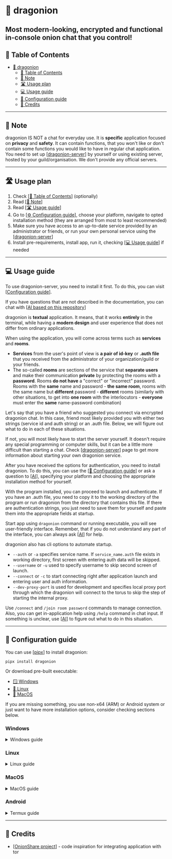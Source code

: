 # 🐲 dragonion

Most **modern-looking**, **encrypted** and functional **in-console** onion chat
that **you** control!
---

## 📜 Table of Contents

* [🐲 dragonion](#-dragonion)
  * [📜 Table of Contents](#-table-of-contents)
  * [📝 Note](#-note)
  * [🛣️ Usage plan](#-usage-plan)
  * [💻 Usage guide](#-usage-guide)
  * [🔧 Configuration guide](#-configuration-guide)
  * [📃 Credits](#-credits)

---

## 📝 Note

dragonion IS NOT a chat for everyday use. It is **specific** application focused on
**privacy** and **safety**. It can contain functions, that you won't like or don't
contain some functions you would like to have in regular chat application.
You need to set up [[dragonion-server](https://github.com/dragonionx/dragonion-server)]
by yourself or using existing server, hosted by your guild/organisation.
We don't provide any official servers.

---

## 🛣️ Usage plan

1. Check [[📜 Table of Contents](#-table-of-contents)] (optionally)
2. Read [[📝 Note](#-note)]
3. Read [[🛣️ Usage guide](#-usage-guide)]
4. Go to [[⚙️ Configuration guide](#-configuration-guide)], choose your
   platform, navigate to opted installation method (they are arranged from most to least
   recommended)
5. Make sure you have access to an up-to-date service provided by an administrator or
   friends, or run your own personal service using the
   [[dragonion-server](https://github.com/dragonionx/dragonion-server)]
6. Install pre-requirements, install app, run it,
   checking [[💻 Usage guide](#-usage-guide)] if needed

---

## 💻 Usage guide

To use dragonion-server, you need to install it first. To do this, you can visit
[[Configuration guide](#-configuration-guide)].

If you have questions that are not described in the documentation, you can chat with
[[AI based on this repository](https://chat.collectivai.com/dragonionx/dragonion)]

dragonion is **textual** application. It means, that it works **entirely** in the
terminal, while having a **modern design** and user experience that does not differ
from ordinary applications.

When using the application, you will come across terms such as **services**
and **rooms**.

- **Services** from the user's point of view is **a pair of id-key** or **.auth file**
  that you received from the administrator of your organization/guild or your friends.
- The so-called **rooms** are sections of the service that **separate users** and
  make their communication **private** by protecting the rooms with a **password**.
  Rooms **do not have** a "correct" or "incorrect" password. Rooms with the **same**
  name and password - **the same room**, rooms with the same name but **different**
  password - **different** rooms (similarly with other situations, to get into
  **one room** with the interlocutors - **everyone** must enter the **same**
  name-password combination)

Let's say that you have a friend who suggested you connect via encrypted dragonion chat.
In this case, friend most likely provided you with either two strings
(service id and auth string) or an .auth file. Below, we will figure out what to do in
each of these situations.

If not, you will most likely have to start the server yourself.
It doesn't require any special programming or computer skills, but it can be a little
more difficult than starting a chat.
Check [[dragonion-server](https://github.com/dragonionx/dragonion-server)] page to get
more information about starting your own dragonion service.

After you have received the options for authentication, you need to install dragonion.
To do this, you can use the [[🔧 Configuration guide](#-configuration-guide)] or ask
a question to [[AI](https://chat.collectivai.com/dragonionx/dragonion)],
specifying your platform and choosing the appropriate installation method for yourself.

With the program installed, you can proceed to launch and authenticate. If you have
an .auth file, you need to copy it to the working directory of the program or run
dragonion from the directory that contains this file. If there are authentication
strings, you just need to save them for yourself and paste them into the appropriate
fields at startup.

Start app using `dragonion` command or running executable, you will see user-friendly
interface. Remember, that if you do not understand any part of the interface,
you can always ask [[AI](https://chat.collectivai.com/dragonionx/dragonion)] for help.

dragonion also has cli options to automate startup.

- `--auth` or `-a` specifies service name. If `service_name.auth` file exists in working
  directory, first screen with entering auth data will be skipped.
- `--username` or `-u` used to specify username to skip second screen of launch.
- `--connect` or `-c` to start connecting right after application launch and entering
  user and auth information.
- `--dev-proxy-port` is used for development and specifies local proxy port through
  which the dragonion will connect to the torus to skip the step of starting the
  internal proxy.

Use `/connect` and `/join room password` commands to manage connection. Also, you
can get in-application help using `/help` command in chat input. If something is
unclear, use [[AI](https://chat.collectivai.com/dragonionx/dragonion)] to figure out
what to do in this situation.

---

## 🔧 Configuration guide

You can use [[pipx](https://pypa.github.io/pipx/)] to install dragonion:
```commandline
pipx install dragonion
```
Or download pre-built executable:
- [🪟 Windows](https://github.com/dragonionx/dragonion/releases/latest/download/dragonion-win32.exe)
- [🐧 Linux](https://github.com/dragonionx/dragonion/releases/latest/download/dragonion-linux)
- [🍎 MacOS](https://github.com/dragonionx/dragonion/releases/latest/download/dragonion-darwin)

If you are missing something, you use non-x64 (ARM) or Android system or just want to 
have more installation options, consider checking sections below.

### Windows
<details> <summary>
Windows guide
</summary>
There are several different ways to install the program available, they are arranged
from the most convenient and easily updated, to the less obvious, but perhaps more
convenient for you:

<details> <summary>Single standalone executable</summary>

#### Single standalone executable
This method provides the ability to download a single executable file that leaves no
traces and is convenient for copying or using.

#### Pre-requirements
- [[Windows terminal](https://github.com/microsoft/terminal)] is recommended,
  [[install it from Microsoft Store](https://aka.ms/terminal)]

#### Fresh installation
- [[Download latest version](https://github.com/dragonionx/dragonion/releases/latest/download/dragonion-win32.exe)]
- Copy file in any folder and locate `.auth` files in that folder

#### Launch options
- Run from commandline (Windows Terminal recommended) or by double-clicking executable.
  If double-clicking, `.auth` files need to be located near executable, if running from
  commandline, they need to be located in workdir.

#### Updating
- Re-download latest version from link above and replace the file.

[[Back to Usage guide](#-usage-guide)]

</details>

<details> <summary>Installation script</summary>

#### Installation script
This method provides a way to install non-portable, but standalone application, using
one installation script

#### Pre-requirements
- [[Windows terminal](https://github.com/microsoft/terminal)] is recommended,
  [[install it from Microsoft Store](https://aka.ms/terminal)]

#### Fresh installation
- Using powershell, navigate to folder where you want to be dragonion installed. In 
folder where you will run script, `dragonion` folder will be created.
- Run:
```powershell
iwr https://s.kotikot.com/dragonion/w | iex
```
- After running this command, press Enter and wait.

#### Launch options
- After installation finishes, script will output full installation path (with 
executable name). You can paste it in terminal to run dragonion.
- Other option is to copy `dragonion.exe` from `dragonion\Scripts` somewhere and 
launch it. But remember, that you cannot move installation folder, app isn't portable.

#### Updating
- Navigate to folder, where `dragonion` installation folder is located.
- Run:
```powershell
iwr https://s.kotikot.com/dragonion/wu | iex
```

#### Script mirrors:
Installation:
```powershell
iwr https://s.kotikot.com/dragonion/w | iex
iwr https://github.com/dragonionx/dragonion/raw/master/scripts/w | iex
iwr https://pastebin.com/raw/ix3LtZqj | iex
```

Updating:
```powershell
iwr https://s.kotikot.com/dragonion/wu | iex
iwr https://github.com/dragonionx/dragonion/raw/master/scripts/wu | iex
iwr https://pastebin.com/raw/Z28JDDMi | iex
```

[[Back to Usage guide](#-usage-guide)]

</details>

<details> <summary>Using pipx</summary>

#### Using pipx
This method provides a way to install dragonion via pipx. It is very fast way of 
installation and very convenient for using, but has some pre-requirements to install
on target system.

#### Pre-requirements
- [[Python3](https://www.python.org/downloads/)] (with pip)
- [[pipx](https://pypa.github.io/pipx)], relaunch shell after installation

```powershell
pip install pipx --user
python -m pipx ensurepath
```
- [[Windows terminal](https://github.com/microsoft/terminal)] is recommended,
  [[install it from Microsoft Store](https://aka.ms/terminal)]

#### Fresh installation
```powershell
pipx install dragonion
```

#### Launch options
- Run `dragonion` in terminal

#### Updating
```powershell
pipx upgrade dragonion
```

[[Back to Usage guide](#-usage-guide)]

</details>

<details> <summary>Python venv and pip</summary>

#### Python venv and pip
This method provides a way of installation using python in virtual environment and 
installing application from repo.

#### Pre-requirements
- [[Python3](https://www.python.org/downloads/)] (with pip)
- [[Git](https://git-scm.com/download/win)]
- [[Windows terminal](https://github.com/microsoft/terminal)] is recommended,
  [[install it from Microsoft Store](https://aka.ms/terminal)]

#### Fresh installation
```commandline
git clone https://github.com/dragonionx/dragonion
cd dragonion
python -m venv venv
venv\Scripts\activate
pip install .
```

#### Launch options
- After fresh install, run `dragonion` in environment 
(or `python -m dragonion`)
- `cd` to app folder, run `venv\Scripts\activate`, than `dragonion` in 
environment (`python -m dragonion`)
- Run `dragonion.exe` from `venv\Scripts`. You can also copy it anywhere you
want, but remember that data and config files are saved near executable file

#### Updating
`cd` to app directory, than 
```commandline
git pull
```
If there are new changes, run
```commandline
venv\Scripts\activate
pip install .
```

[[Back to Usage guide](#-usage-guide)]

</details>

<details> <summary>Building from .whl</summary>

#### Building from .whl
This method provides a way of installation using python in virtual environment and 
installing application from repo.

#### Pre-requirements
- [[Python3](https://www.python.org/downloads/)] (with pip)
- [[Windows terminal](https://github.com/microsoft/terminal)] is recommended,
  [[install it from Microsoft Store](https://aka.ms/terminal)]

#### Fresh installation
- Download [[latest wheel](https://github.com/dragonionx/dragonion/releases/latest/download/dragonion-universal-py3-none-any.whl)]
```commandline
python -m venv dragonion
dragonion\Scripts\activate
pip install dragonion-universal-py3-none-any.whl
```

#### Launch options
- After fresh install, run `dragonion` in environment 
(or `python -m dragonion`)
- `cd` to app folder, run `dragonion\Scripts\activate`, than `dragonion` in 
environment (`python -m dragonion`)
- Run `dragonion.exe` from `dragonion\Scripts`. You can also copy it anywhere you
want, but remember that data and config files are saved near executable file

#### Updating
- Download [[latest wheel](https://github.com/dragonionx/dragonion/releases/latest/download/dragonion-universal-py3-none-any.whl)]
```commandline
dragonion\Scripts\activate
pip install dragonion-universal-py3-none-any.whl
```

[[Back to Usage guide](#-usage-guide)]

</details>
</details>

### Linux
<details><summary>
Linux guide
</summary>
Installation methods depend on your processor architecture. Choose the one that suits 
you. In sections, different ways to install the program are arranged
from the most convenient and easily updated, to the less obvious, but perhaps more
convenient for you:

<details><summary>x64</summary> 

<details> <summary>Using pipx</summary>

#### Using pipx
This method provides a way to install dragonion via pipx. It is very fast way of 
installation and very convenient for using.

#### Pre-requirements
- `python3`, `python3-pip`, `python3-venv`

#### Fresh installation
- Install pipx and relaunch shell
```commandline
pip install pipx --user
python3 -m pipx ensurepath
```
- Install dragonion
```commandline
pipx install dragonion
```

#### Launch options
- Run `dragonion` in terminal

#### Updating
```powershell
pipx upgrade dragonion
```

[[Back to Usage guide](#-usage-guide)]

</details>

<details> <summary>Single standalone executable</summary>

#### Single standalone executable
This method provides the ability to download a single executable file that leaves no 
traces and is convenient for copying or using.

#### Pre-requirements
- No special requirements found on regular distros

#### Fresh installation
- [[Download latest version](https://github.com/dragonionx/dragonion/releases/latest/download/dragonion-linux)]
- Copy file in any folder and locate `.auth` files in that folder

#### Launch options
- Run from commandline `dragonion-linux`, `.auth` files should be located in workdir

#### Updating
Re-download latest version from link above and replace the file.

[[Back to Usage guide](#-usage-guide)]

</details>

<details> <summary>Installation script</summary>

#### Installation script
This method provides a way to install non-portable, but standalone application, using
one installation script.

#### Pre-requirements
- `python3` `python3-pip` `python3-venv` `wget`

#### Fresh installation
- Using your shell, navigate to directory where you want to be dragonion installed. In 
folder where you will run script, `dragonion` dir will be created.
- Run:
```bash
. <(wget -qO- https://s.kotikot.com/dragonion/l)
```
- After running this command, press Enter and wait.
#### Launch options
- After installation finishes, script will output full installation path (with 
executable name). You can paste it in terminal to run dragonion.
- Also, after installation you will be in dragonion environment, so you can run
`dragonion` as command. To deactivate it, you can run `deactivate`, and to activate
again, use `. dragonion/bin/activate`
- Other option is to copy `dragonion` from `dragonion\bin` somewhere and 
launch it. But remember, that you cannot move installation dir, app isn't portable.

#### Updating
- Navigate to directory, where `dragonion` installation dir is located.
- Run:
```bash
. <(wget -qO- https://s.kotikot.com/dragonion/lu)
```

#### Script mirrors:
Installation:
```bash
. <(wget -qO- https://s.kotikot.com/dragonion/l)
. <(wget -qO- https://github.com/dragonionx/dragonion/raw/master/scripts/l)
. <(wget -qO- https://pastebin.com/raw/LdrRBEYB)
```

Updating:
```bash
. <(wget -qO- https://s.kotikot.com/dragonion/lu)
. <(wget -qO- https://github.com/dragonionx/dragonion/raw/master/scripts/lu)
. <(wget -qO- https://pastebin.com/raw/XRSA9wUz)
```

[[Back to Usage guide](#-usage-guide)]

</details>

<details> <summary>Python venv and pip</summary>

#### Python venv and pip
This method provides a way of installation using python in virtual environment and 
installing application from repo.

#### Pre-requirements
- `python3` `python3-pip` `python3-venv`
- `git`


#### Fresh installation
```commandline
git clone https://github.com/dragonionx/dragonion
cd dragonion
python3 -m venv venv
. venv\bin\activate
pip install .
```

#### Launch options
- After fresh install, run `dragonion` in environment 
(or `python3 -m dragonion`)
- `cd` to app folder, run `. venv\bin\activate`, than `dragonion` in 
environment (`python3 -m dragonion`)
- Run `dragonion` from `venv\bin`. You can also copy it anywhere you
want, but remember that data and config files are saved near executable file

#### Updating
`cd` to app directory, than 
```
git pull
```
If there are new changes, run
```
. venv\bin\activate
pip install .
```

[[Back to Usage guide](#-usage-guide)]

</details>

<details> <summary>Building from .whl</summary>

#### Building from .whl
This method provides a way of installation using python in virtual environment and 
installing application from repo.

#### Pre-requirements
- `python3` `python3-pip` `python3-venv`

#### Fresh installation
- Download [[latest wheel](https://github.com/dragonionx/dragonion/releases/latest/download/dragonion-universal-py3-none-any.whl)]
```
python3 -m venv dragonion
. dragonion\bin\activate
pip install dragonion-universal-py3-none-any.whl
```

#### Launch options
- After fresh install, run `dragonion` in environment 
(or `python3 -m dragonion`)
- `cd` to app folder, run `. dragonion\bin\activate`, than `dragonion` in 
environment (`python3 -m dragonion`)
- Run `dragonion` from `dragonion\bin`. You can also copy it anywhere you
want, but remember that data and config files are saved near executable file

#### Updating
- Download [[latest wheel](https://github.com/dragonionx/dragonion/releases/latest/download/dragonion-universal-py3-none-any.whl)]
```
. dragonion\bin\activate
pip install dragonion-universal-py3-none-any.whl
```

[[Back to Usage guide](#-usage-guide)]

</details>

</details>

<details><summary>arm</summary>

#### ARM

Tor does not provide expert bundles for arm systems (except macOS). 
You need to install `tor` through your package manager, which is indicated in the 
pre-requirements

<details> <summary>Using pipx</summary>

#### Using pipx
This method provides a way to install dragonion via pipx. It is very fast way of 
installation and very convenient for using.

#### Pre-requirements
- `python3`, `python3-pip`, `python3-venv`
- `tor`

#### Fresh installation
- Install pipx and relaunch shell
```commandline
pip install pipx --user
python3 -m pipx ensurepath
```
- Install dragonion
```commandline
pipx install dragonion
```

#### Launch options
- Run `dragonion` in terminal

#### Updating
```powershell
pipx upgrade dragonion
```

[[Back to Usage guide](#-usage-guide)]

</details>

<details> <summary>Installation script</summary>

#### Installation script
This method provides a way to install non-portable, but standalone application, using
one installation script.

#### Pre-requirements
- `python3` `python3-pip` `python3-venv` `wget`
- `tor`

#### Fresh installation
- Using your shell, navigate to directory where you want to be dragonion installed. In 
folder where you will run script, `dragonion` dir will be created.
- Run:
```bash
. <(wget -qO- https://s.kotikot.com/dragonion/l)
```
- After running this command, press Enter and wait.
#### Launch options
- After installation finishes, script will output full installation path (with 
executable name). You can paste it in terminal to run dragonion.
- Also, after installation you will be in dragonion environment, so you can run
`dragonion` as command. To deactivate it, you can run `deactivate`, and to activate
again, use `. dragonion/bin/activate`
- Other option is to copy `dragonion` from `dragonion\bin` somewhere and 
launch it. But remember, that you cannot move installation dir, app isn't portable.

#### Updating
- Navigate to directory, where `dragonion` installation dir is located.
- Run:
```bash
. <(wget -qO- https://s.kotikot.com/dragonion/lu)
```

#### Script mirrors:
Installation:
```bash
. <(wget -qO- https://s.kotikot.com/dragonion/l)
. <(wget -qO- https://github.com/dragonionx/dragonion/raw/master/scripts/l)
. <(wget -qO- https://pastebin.com/raw/LdrRBEYB)
```

Updating:
```bash
. <(wget -qO- https://s.kotikot.com/dragonion/lu)
. <(wget -qO- https://github.com/dragonionx/dragonion/raw/master/scripts/lu)
. <(wget -qO- https://pastebin.com/raw/XRSA9wUz)
```

[[Back to Usage guide](#-usage-guide)]

</details>

<details> <summary>Python venv and pip</summary>

#### Python venv and pip
This method provides a way of installation using python in virtual environment and 
installing application from repo.

#### Pre-requirements
- `python3` `python3-pip` `python3-venv`
- `git`
- `tor`


#### Fresh installation
```commandline
git clone https://github.com/dragonionx/dragonion
cd dragonion
python3 -m venv venv
. venv\bin\activate
pip install .
```

#### Launch options
- After fresh install, run `dragonion` in environment 
(or `python3 -m dragonion`)
- `cd` to app folder, run `. venv\bin\activate`, than `dragonion` in 
environment (`python3 -m dragonion`)
- Run `dragonion` from `venv\bin`. You can also copy it anywhere you
want, but remember that data and config files are saved near executable file

#### Updating
`cd` to app directory, than 
```
git pull
```
If there are new changes, run
```
. venv\bin\activate
pip install .
```

[[Back to Usage guide](#-usage-guide)]

</details>

<details> <summary>Building from .whl</summary>

#### Building from .whl
This method provides a way of installation using python in virtual environment and 
installing application from repo.

#### Pre-requirements
- `python3` `python3-pip` `python3-venv`
- `tor`

#### Fresh installation
- Download [[latest wheel](https://github.com/dragonionx/dragonion/releases/latest/download/dragonion-universal-py3-none-any.whl)]
```
python3 -m venv dragonion
. dragonion\bin\activate
pip install dragonion-universal-py3-none-any.whl
```

#### Launch options
- After fresh install, run `dragonion` in environment 
(or `python3 -m dragonion`)
- `cd` to app folder, run `. dragonion\bin\activate`, than `dragonion` in 
environment (`python3 -m dragonion`)
- Run `dragonion` from `dragonion\bin`. You can also copy it anywhere you
want, but remember that data and config files are saved near executable file

#### Updating
- Download [[latest wheel](https://github.com/dragonionx/dragonion/releases/latest/download/dragonion-universal-py3-none-any.whl)]
```
. dragonion\bin\activate
pip install dragonion-universal-py3-none-any.whl
```

[[Back to Usage guide](#-usage-guide)]

</details>

</details>

</details>

### MacOS
<details><summary>
MacOS guide
</summary>

<details> <summary>Using pipx</summary>

#### Using pipx
This method provides a way to install dragonion via pipx. It is very fast way of 
installation and very convenient for using.

#### Pre-requirements
- `python3`, `python3-pip`, `python3-venv`

#### Fresh installation
- Install pipx and relaunch shell
```commandline
brew install pipx
pipx ensurepath
```
- Install dragonion
```commandline
pipx install dragonion
```

#### Launch options
- Run `dragonion` in terminal

#### Updating
```powershell
pipx upgrade dragonion
```

[[Back to Usage guide](#-usage-guide)]

</details>

<details> <summary>Single standalone executable</summary>

#### Single standalone executable
This method provides the ability to download a single executable file that leaves no 
traces and is convenient for copying or using.

#### Pre-requirements
- No special requirements found on regular distros

#### Fresh installation
- [[Download latest version](https://github.com/dragonionx/dragonion/releases/latest/download/dragonion-darwin)]
- Copy file in any folder and locate `.auth` files in that folder

#### Launch options
- Run from commandline `dragonion-darwin`, `.auth` files should be located in workdir

#### Updating
Re-download latest version from link above and replace the file.

[[Back to Usage guide](#-usage-guide)]

</details>

<details> <summary>Installation script</summary>

#### Installation script
This method provides a way to install non-portable, but standalone application, using
one installation script.

#### Pre-requirements
- `python3` `python3-pip` `python3-venv` `wget` `curl`

#### Fresh installation
- Using your shell, navigate to directory where you want to be dragonion installed. In 
folder where you will run script, `dragonion` dir will be created.
- Run:
```bash
bash <(curl -sL https://s.kotikot.com/dragonion/m)
```
- After running this command, press Enter and wait.
#### Launch options
- After installation finishes, script will output full installation path (with 
executable name). You can paste it in terminal to run dragonion.
- Also, after installation you will be in dragonion environment, so you can run
`dragonion` as command. To deactivate it, you can run `deactivate`, and to activate
again, use `. dragonion/bin/activate`
- Other option is to copy `dragonion` from `dragonion\bin` somewhere and 
launch it. But remember, that you cannot move installation dir, app isn't portable.

#### Updating
- Navigate to directory, where `dragonion` installation dir is located.
- Run:
```bash
bash <(curl -sL https://s.kotikot.com/dragonion/lu)
```

#### Script mirrors:
Installation:
```bash
bash <(curl -sL https://s.kotikot.com/dragonion/m)
bash <(curl -sL https://github.com/dragonionx/dragonion/raw/master/scripts/m)
bash <(curl -sL https://pastebin.com/raw/4whxpEFD)
```

Updating:
```bash
bash <(curl -sL https://s.kotikot.com/dragonion/mu)
bash <(curl -sL https://github.com/dragonionx/dragonion/raw/master/scripts/mu)
bash <(curl -sL https://pastebin.com/raw/DkPhhTyv)
```

[[Back to Usage guide](#-usage-guide)]

</details>

<details> <summary>Python venv and pip</summary>

#### Python venv and pip
This method provides a way of installation using python in virtual environment and 
installing application from repo.

#### Pre-requirements
- `python3` `python3-pip` `python3-venv`
- `git`


#### Fresh installation
```commandline
git clone https://github.com/dragonionx/dragonion
cd dragonion
python3 -m venv venv
. venv\bin\activate
pip install .
```

#### Launch options
- After fresh install, run `dragonion` in environment 
(or `python3 -m dragonion`)
- `cd` to app folder, run `. venv\bin\activate`, than `dragonion` in 
environment (`python3 -m dragonion`)
- Run `dragonion` from `venv\bin`. You can also copy it anywhere you
want, but remember that data and config files are saved near executable file

#### Updating
`cd` to app directory, than 
```
git pull
```
If there are new changes, run
```
. venv\bin\activate
pip install .
```

[[Back to Usage guide](#-usage-guide)]

</details>

<details> <summary>Building from .whl</summary>

#### Building from .whl
This method provides a way of installation using python in virtual environment and 
installing application from repo.

#### Pre-requirements
- `python3` `python3-pip` `python3-venv`

#### Fresh installation
- Download [[latest wheel](https://github.com/dragonionx/dragonion/releases/latest/download/dragonion-universal-py3-none-any.whl)]
```
python3 -m venv dragonion
. dragonion\bin\activate
pip install dragonion-universal-py3-none-any.whl
```

#### Launch options
- After fresh install, run `dragonion` in environment 
(or `python3 -m dragonion`)
- `cd` to app folder, run `. dragonion\bin\activate`, than `dragonion` in 
environment (`python3 -m dragonion`)
- Run `dragonion` from `dragonion\bin`. You can also copy it anywhere you
want, but remember that data and config files are saved near executable file

#### Updating
- Download [[latest wheel](https://github.com/dragonionx/dragonion/releases/latest/download/dragonion-universal-py3-none-any.whl)]
```
. dragonion\bin\activate
pip install dragonion-universal-py3-none-any.whl
```

[[Back to Usage guide](#-usage-guide)]

</details>

</details>

### Android
<details><summary>
Termux guide
</summary>

Due to the nature of Termux, installation can be a little tricky, so we have simplified 
the installation process for you by creating a specific pre-requirements termux guide.

```
pkg install python python-pip libexpat git rust binutils tor
pkg upgrade
```
Now, navigate to [[guide for Linux ARM systems](#arm)] 
([Linux](#linux) -> arm) and choose desired installation
way. They all apply for termux also if pre-requirements above are installed.

</details>

---

## 📃 Credits

- [[OnionShare project](https://github.com/onionshare)] - code inspiration for
  integrating application with tor
